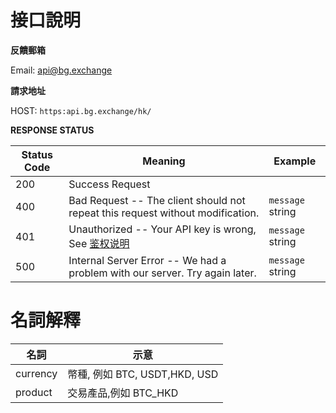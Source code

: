# 接口說明

**反饋郵箱**

Email: <a href="mailto:api@bg.exchange">api@bg.exchange</a>

**請求地址**

HOST: `https:api.bg.exchange/hk/`

**RESPONSE STATUS**

Status Code | Meaning | Example
---------- | ------- | --------
200 | Success Request |
400 | Bad Request  -- The client should not repeat this request without modification. | <code>message</code> string
401 | Unauthorized -- Your API key is wrong, See [鉴权说明](#auth) | <code>message</code> string
500 | Internal Server Error -- We had a problem with our server. Try again later. | <code>message</code> string


# 名詞解釋
|名詞|示意|
|---|---|
|currency|幣種, 例如 BTC, USDT,HKD, USD|
|product|交易產品,例如 BTC_HKD|
